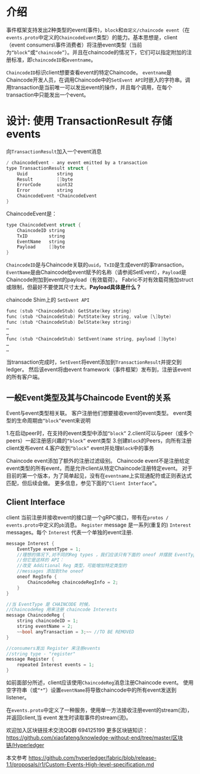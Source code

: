 # 介绍
事件框架支持发出2种类型的event(事件)，`block`和`自定义/chaincode event`（在`events.proto`中定义的`ChaincodeEvent`类型）的能力。基本思想是，client（event consumers\事件消费者）将注册event类型（当前为`“block”`或`“chaincode”`）。并且在chaincode的情况下，它们可以指定附加的注册标准，即`chaincodeID`和`eventname`。 

`ChaincodeID`标识client想要查看event的特定Chaincode。
`eventname`是Chaincode开发人员，在调用Chaincode中的`SetEvent API`时嵌入的字符串。调用transaction是当前唯一可以发出event的操作，并且每个调用，在每个transaction中只能发出一个event。

# 设计: 使用 TransactionResult 存储 events
向`TransactionResult`加入一个event消息

``` c
/ chaincodeEvent - any event emitted by a transaction
type TransactionResult struct {
	Uuid           string          
	Result         []byte
	ErrorCode      uint32
	Error          string
	ChaincodeEvent *ChaincodeEvent
}
```
ChaincodeEvent是：

``` c
type ChaincodeEvent struct {
	ChaincodeID string
	TxID        string
	EventName   string
	Payload     []byte
}
```

`ChaincodeID`是与Chaincode关联的`uuid`，`TxID`是生成event的事transaction，`EventName`是由Chaincode给event赋予的名称（请参阅SetEvent），`Payload`是Chaincode附加到event的payload（有效载荷）。 Fabric不对有效载荷施加struct或限制，但最好不要使其尺寸太大。**Payload具体是什么？**

chaincode Shim上的 `SetEvent API`

```c
func (stub *ChaincodeStub) GetState(key string)
func (stub *ChaincodeStub) PutState(key string, value [\]byte)
func (stub *ChaincodeStub) DelState(key string)
…
…
func (stub *ChaincodeStub) SetEvent(name string, payload []byte)
…
…
```

当transaction完成时，`SetEvent`将event添加到`TransactionResult`并提交到ledger。 然后该event将由event framework（事件框架）发布到，注册该event的所有客户端。

## 一般Event类型及其与Chaincode Event的关系

Event与event类型相关联。 客户注册他们想要接收event的event类型。 event类型的生命周期由`“block”`event来说明

1.在启动peer时，在支持的event类型中添加`“block”`
2.client可以与peer（或多个peers）一起注册感兴趣的`“block”` event类型
3.创建`Block`的Peers，向所有注册client发布event
4.客户收到`“block”` event并处理`Block`中的事务

Chaincode event添加了额外的注册过滤级别。 Chaincode event不是注册给定event类型的所有event，而是允许client从特定Chaincode注册特定event。 对于目前的第一个版本，为了简单起见，没有在`eventname`上实现通配符或正则表达式匹配，但后续会做。 更多信息，参见下面的`“Client Interface”`。

## Client Interface

client 当前注册并接收event的接口是一个gRPC接口，带有在`protos / events.proto`中定义的`pb`消息。 `Register` message 是一系列(重复的) `Interest` messages。每个 `Interest` 代表一个单独的event注册.

```c
message Interest {
    EventType eventType = 1;
    //理想的情况下,对不同的Reg types ，我们应该只有下面的 oneof 并摆脱 EventType。
    //但它是这样的 API： 
    //改变 Additional Reg 类型，可能增加特定类型的 
    //messages 添加到the oneof
    oneof RegInfo {
        ChaincodeReg chaincodeRegInfo = 2;
    }
}

//当 EventType 是 CHAINCODE 时候，
//ChaincodeReg 用来注册 chaincode Interests
message ChaincodeReg {
    string chaincodeID = 1;
    string eventName = 2;
    ~~bool anyTransaction = 3;~~ //TO BE REMOVED
}

//consumers发出 Register 来注册events
//string type - "register"
message Register {
    repeated Interest events = 1;
}

```

如前面部分所述，client应该使用`ChaincodeReg`消息注册Chaincode event。 使用空字符串（或`“*”`）设置`eventName`将导致chaincode中的所有event发送到listener。

在`events.proto`中定义了一种服务，使用单一方法接收注册event的stream(流)，并返回client,当 event 发生时读取事件的stream(流)。

欢迎加入区块链技术交流QQ群 694125199
更多区块链知识：
https://github.com/xiaofateng/knowledge-without-end/tree/master/区块链/Hyperledger

本文参考
https://github.com/hyperledger/fabric/blob/release-1.1/proposals/r1/Custom-Events-High-level-specification.md




